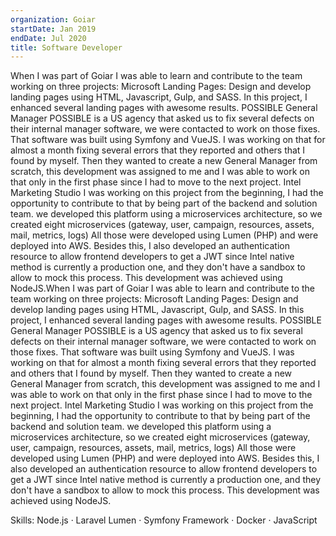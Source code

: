 ```yaml
---
organization: Goiar
startDate: Jan 2019
endDate: Jul 2020
title: Software Developer
---
```


When I was part of Goiar I was able to learn and contribute to the team working on three projects:
Microsoft Landing Pages:
Design and develop landing pages using HTML, Javascript, Gulp, and SASS. In this project, I enhanced several landing pages with awesome results.
POSSIBLE General Manager
POSSIBLE is a US agency that asked us to fix several defects on their internal manager software, we were contacted to work on those fixes. That software was built using Symfony and VueJS. I was working on that for almost a month fixing several errors that they reported and others that I found by myself. Then they wanted to create a new General Manager from scratch, this development was assigned to me and I was able to work on that only in the first phase since I had to move to the next project.
Intel Marketing Studio
I was working on this project from the beginning, I had the opportunity to contribute to that by being part of the backend and solution team. we developed this platform using a microservices architecture, so we created eight microservices (gateway, user, campaign, resources, assets, mail, metrics, logs) All those were developed using Lumen (PHP) and were deployed into AWS.
Besides this, I also developed an authentication resource to allow frontend developers to get a JWT since Intel native method is currently a production one, and they don't have a sandbox to allow to mock this process. This development was achieved using NodeJS.When I was part of Goiar I was able to learn and contribute to the team working on three projects: Microsoft Landing Pages: Design and develop landing pages using HTML, Javascript, Gulp, and SASS. In this project, I enhanced several landing pages with awesome results. POSSIBLE General Manager POSSIBLE is a US agency that asked us to fix several defects on their internal manager software, we were contacted to work on those fixes. That software was built using Symfony and VueJS. I was working on that for almost a month fixing several errors that they reported and others that I found by myself. Then they wanted to create a new General Manager from scratch, this development was assigned to me and I was able to work on that only in the first phase since I had to move to the next project. Intel Marketing Studio I was working on this project from the beginning, I had the opportunity to contribute to that by being part of the backend and solution team. we developed this platform using a microservices architecture, so we created eight microservices (gateway, user, campaign, resources, assets, mail, metrics, logs) All those were developed using Lumen (PHP) and were deployed into AWS. Besides this, I also developed an authentication resource to allow frontend developers to get a JWT since Intel native method is currently a production one, and they don't have a sandbox to allow to mock this process. This development was achieved using NodeJS.

Skills: Node.js · Laravel Lumen · Symfony Framework · Docker · JavaScript
